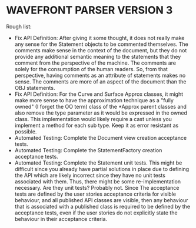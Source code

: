 # WAVEFRONT PARSER VERSION 3


Rough list:
 * Fix API Definition: After giving it some thought, it does not really make any sense for the Statement
   objects to be commented themselves.  The comments make sense in the context of the document, but they
   do not provide any additional semantic meaning to the statements that they comment from the perspective
   of the machine.  The comments are solely for the consumption of the human readers.  So, from that
   perspective, having comments as an attribute of statements makes no sense.  The comments are more of
   an aspect of the document than the OBJ statements.
 * Fix API Definition: For the Curve and Surface Approx classes, it might make more sense to have the approximation
   technique as a "fully owned" (I forget the OO term) class of the *Approx parent classes and also remove the type
   parameter as it would be expressed in the owned class.  This implementation would likely require a cast unless
   you implement a method for each sub type.  Keep it as error resistant as possible.
 * Automated Testing: Complete the Document view creation acceptance tests.
 * Automated Testing: Complete the StatementFactory creation acceptance tests.
 * Automated Testing: Complete the Statement unit tests.  This might be difficult since you already have partial
   solutions in place due to defining the API which are likely incorrect since they have no unit tests associated
   with them.  Thus, there might be some re-implementation necessary.  Are they unit tests?  Probably not.  Since
   The acceptance tests are defined by the user stories acceptance criteria for visible behaviour, and all published
   API classes are visible, then any behaviour that is associated with a published class is required to be defined
   by the acceptance tests, even if the user stories do not explicitly state the behaviour in their acceptance
   criteria.

